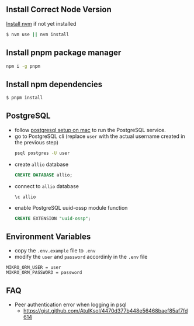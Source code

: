 ## Install Correct Node Version

[Install nvm](https://github.com/nvm-sh/nvm#installing-and-updating) if not yet installed

```bash
$ nvm use || nvm install
```

## Install pnpm package manager

```bash
npm i -g pnpm
```

## Install npm dependencies

```bash
$ pnpm install
```

## PostgreSQL

- follow [postgresql setup on mac](https://www.sqlshack.com/setting-up-a-postgresql-database-on-mac/) to run the PostgreSQL service.
- go to PostgreSQL cli (replace `user` with the actual username created in the previous step)
  ```sh
  psql postgres -U user
  ```
- create `allio` database
  ```sql
  CREATE DATABASE allio;
  ```
- connect to `allio` database
  ```
  \c allio
  ```
- enable PostgreSQL uuid-ossp module function
  ```sql
  CREATE EXTENSION "uuid-ossp";
  ```

## Environment Variables

- copy the `.env.example` file to `.env`
- modify the `user` and `password` accordinly in the `.env` file

```
MIKRO_ORM_USER = user
MIKRO_ORM_PASSWORD = password
```

## FAQ

- Peer authentication error when logging in psql
  - https://gist.github.com/AtulKsol/4470d377b448e56468baef85af7fd614
